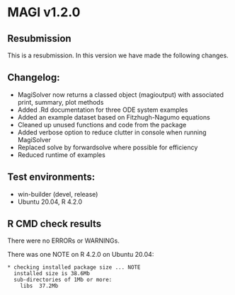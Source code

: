 # MAGI v1.2.0

## Resubmission
This is a resubmission. In this version we have made the following changes.

## Changelog:
* MagiSolver now returns a classed object (magioutput) with associated print, summary, plot methods
* Added .Rd documentation for three ODE system examples
* Added an example dataset based on Fitzhugh-Nagumo equations
* Cleaned up unused functions and code from the package
* Added verbose option to reduce clutter in console when running MagiSolver
* Replaced solve by forwardsolve where possible for efficiency
* Reduced runtime of examples

## Test environments:
* win-builder (devel, release)
* Ubuntu 20.04, R 4.2.0

## R CMD check results
There were no ERRORs or WARNINGs.

There was one NOTE on R 4.2.0 on Ubuntu 20.04:
```
* checking installed package size ... NOTE
  installed size is 38.6Mb
  sub-directories of 1Mb or more:
    libs  37.2Mb
```